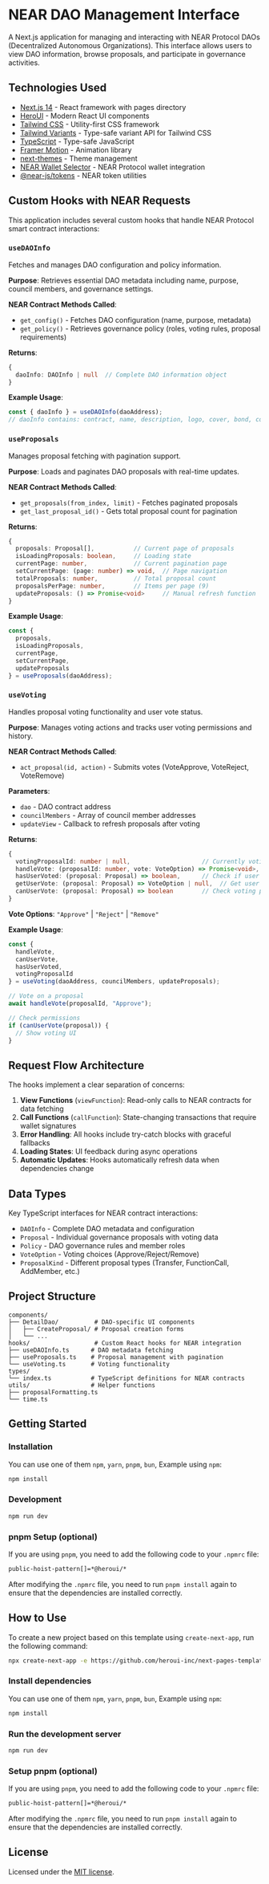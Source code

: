 # NEAR DAO Management Interface

A Next.js application for managing and interacting with NEAR Protocol DAOs (Decentralized Autonomous Organizations). This interface allows users to view DAO information, browse proposals, and participate in governance activities.

## Technologies Used

- [Next.js 14](https://nextjs.org/docs/getting-started) - React framework with pages directory
- [HeroUI](https://heroui.com) - Modern React UI components
- [Tailwind CSS](https://tailwindcss.com) - Utility-first CSS framework
- [Tailwind Variants](https://tailwind-variants.org) - Type-safe variant API for Tailwind CSS
- [TypeScript](https://www.typescriptlang.org) - Type-safe JavaScript
- [Framer Motion](https://www.framer.com/motion) - Animation library
- [next-themes](https://github.com/pacocoursey/next-themes) - Theme management
- [NEAR Wallet Selector](https://github.com/near/wallet-selector) - NEAR Protocol wallet integration
- [@near-js/tokens](https://www.npmjs.com/package/@near-js/tokens) - NEAR token utilities

## Custom Hooks with NEAR Requests

This application includes several custom hooks that handle NEAR Protocol smart contract interactions:

### `useDAOInfo`

Fetches and manages DAO configuration and policy information.

**Purpose**: Retrieves essential DAO metadata including name, purpose, council members, and governance settings.

**NEAR Contract Methods Called**:

- `get_config()` - Fetches DAO configuration (name, purpose, metadata)
- `get_policy()` - Retrieves governance policy (roles, voting rules, proposal requirements)

**Returns**:

```typescript
{
  daoInfo: DAOInfo | null  // Complete DAO information object
}
```

**Example Usage**:

```typescript
const { daoInfo } = useDAOInfo(daoAddress);
// daoInfo contains: contract, name, description, logo, cover, bond, councilMembers, etc.
```

### `useProposals`

Manages proposal fetching with pagination support.

**Purpose**: Loads and paginates DAO proposals with real-time updates.

**NEAR Contract Methods Called**:

- `get_proposals(from_index, limit)` - Fetches paginated proposals
- `get_last_proposal_id()` - Gets total proposal count for pagination

**Returns**:

```typescript
{
  proposals: Proposal[],           // Current page of proposals
  isLoadingProposals: boolean,     // Loading state
  currentPage: number,             // Current pagination page
  setCurrentPage: (page: number) => void,  // Page navigation
  totalProposals: number,          // Total proposal count
  proposalsPerPage: number,        // Items per page (9)
  updateProposals: () => Promise<void>     // Manual refresh function
}
```

**Example Usage**:

```typescript
const { 
  proposals, 
  isLoadingProposals, 
  currentPage, 
  setCurrentPage,
  updateProposals 
} = useProposals(daoAddress);
```

### `useVoting`

Handles proposal voting functionality and user vote status.

**Purpose**: Manages voting actions and tracks user voting permissions and history.

**NEAR Contract Methods Called**:

- `act_proposal(id, action)` - Submits votes (VoteApprove, VoteReject, VoteRemove)

**Parameters**:

- `dao` - DAO contract address
- `councilMembers` - Array of council member addresses  
- `updateView` - Callback to refresh proposals after voting

**Returns**:

```typescript
{
  votingProposalId: number | null,                    // Currently voting proposal ID
  handleVote: (proposalId: number, vote: VoteOption) => Promise<void>,  // Vote submission
  hasUserVoted: (proposal: Proposal) => boolean,      // Check if user voted
  getUserVote: (proposal: Proposal) => VoteOption | null,  // Get user's vote
  canUserVote: (proposal: Proposal) => boolean        // Check voting permissions
}
```

**Vote Options**: `"Approve"` | `"Reject"` | `"Remove"`

**Example Usage**:

```typescript
const { 
  handleVote, 
  canUserVote, 
  hasUserVoted,
  votingProposalId 
} = useVoting(daoAddress, councilMembers, updateProposals);

// Vote on a proposal
await handleVote(proposalId, "Approve");

// Check permissions
if (canUserVote(proposal)) {
  // Show voting UI
}
```

## Request Flow Architecture

The hooks implement a clear separation of concerns:

1. **View Functions** (`viewFunction`): Read-only calls to NEAR contracts for data fetching
2. **Call Functions** (`callFunction`): State-changing transactions that require wallet signatures
3. **Error Handling**: All hooks include try-catch blocks with graceful fallbacks
4. **Loading States**: UI feedback during async operations
5. **Automatic Updates**: Hooks automatically refresh data when dependencies change

## Data Types

Key TypeScript interfaces for NEAR contract interactions:

- `DAOInfo` - Complete DAO metadata and configuration
- `Proposal` - Individual governance proposals with voting data
- `Policy` - DAO governance rules and member roles  
- `VoteOption` - Voting choices (Approve/Reject/Remove)
- `ProposalKind` - Different proposal types (Transfer, FunctionCall, AddMember, etc.)

## Project Structure

```text
components/
├── DetailDao/          # DAO-specific UI components
│   ├── CreateProposal/ # Proposal creation forms
│   └── ...
hooks/                  # Custom React hooks for NEAR integration
├── useDAOInfo.ts      # DAO metadata fetching
├── useProposals.ts    # Proposal management with pagination
└── useVoting.ts       # Voting functionality
types/
└── index.ts           # TypeScript definitions for NEAR contracts
utils/                 # Helper functions
├── proposalFormatting.ts
└── time.ts
```

## Getting Started

### Installation

You can use one of them `npm`, `yarn`, `pnpm`, `bun`, Example using `npm`:

```bash
npm install
```

### Development

```bash
npm run dev
```

### pnpm Setup (optional)

If you are using `pnpm`, you need to add the following code to your `.npmrc` file:

```bash
public-hoist-pattern[]=*@heroui/*
```

After modifying the `.npmrc` file, you need to run `pnpm install` again to ensure that the dependencies are installed correctly.

## How to Use

To create a new project based on this template using `create-next-app`, run the following command:

```bash
npx create-next-app -e https://github.com/heroui-inc/next-pages-template
```

### Install dependencies

You can use one of them `npm`, `yarn`, `pnpm`, `bun`, Example using `npm`:

```bash
npm install
```

### Run the development server

```bash
npm run dev
```

### Setup pnpm (optional)

If you are using `pnpm`, you need to add the following code to your `.npmrc` file:

```bash
public-hoist-pattern[]=*@heroui/*
```

After modifying the `.npmrc` file, you need to run `pnpm install` again to ensure that the dependencies are installed correctly.

## License

Licensed under the [MIT license](https://github.com/heroui-inc/next-pages-template/blob/main/LICENSE).
